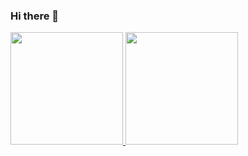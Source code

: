 ### Hi there 👋

<div>
  <a href="https://github.com/AylaRodrigues">
  <img height="180em" src="https://github-readme-stats.vercel.app/api?username=AylaRodrigues&show_icons=true&theme=react&include_all_commits=true&count_private=true"/>
  <img height="180em" src="https://github-readme-stats.vercel.app/api/top-langs/?username=AylaRodrigues&layout=compact&langs_count=7&theme=react"/>
</div>

